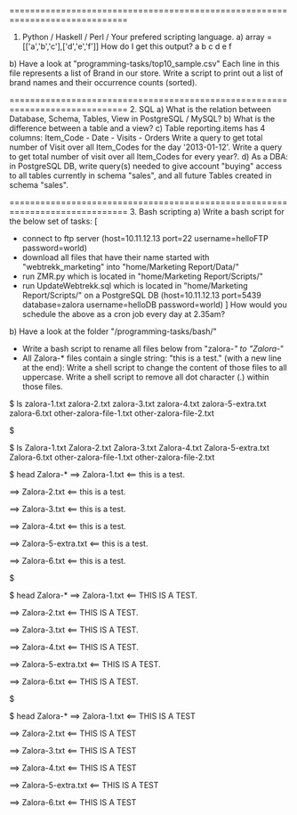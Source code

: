 =============================================================================
1. Python / Haskell / Perl / Your prefered scripting language.
a) array = [['a','b','c'],['d','e','f']]
How do I get this output?
a
b
c
d
e
f

b) Have a look at "programming-tasks/top10_sample.csv"
Each line in this file represents a list of Brand in our store.
Write a script to print out a list of brand names and their occurrence counts (sorted).

=============================================================================
2. SQL
a) What is the relation between Database, Schema, Tables, View in PostgreSQL / MySQL?
b) What is the difference between a table and a view?
c) Table reporting.items has 4 columns: Item_Code - Date - Visits - Orders
Write a query to get total number of Visit over all Item_Codes for the day '2013-01-12'.
Write a query to get total number of visit over all Item_Codes for every year?.
d) As a DBA: in PostgreSQL DB, write query(s) needed to give account "buying" access to all tables currently in schema "sales", and all future Tables created in schema "sales".

=============================================================================
3. Bash scripting
a) Write a bash script for the below set of tasks:
[
- connect to ftp server (host=10.11.12.13 port=22 username=helloFTP password=world)
- download all files that have their name started with "webtrekk_marketing" into "home/Marketing Report/Data/"
- run ZMR.py which is located in "home/Marketing Report/Scripts/"
- run UpdateWebtrekk.sql which is located in "home/Marketing Report/Scripts/" on a PostgreSQL DB (host=10.11.12.13 port=5439 database=zalora username=helloDB password=world)
]
How would you schedule the above as a cron job every day at 2.35am?

b) Have a look at the folder "/programming-tasks/bash/"
- Write a bash script to rename all files below from "zalora-*" to "Zalora-*"
- All Zalora-* files contain a single string: "this is a test." (with a new line at the end):
    Write a shell script to change the content of those files to all uppercase.
    Write a shell script to remove all dot character (.) within those files.

$ ls
zalora-1.txt            zalora-2.txt            zalora-3.txt            zalora-4.txt            zalora-5-extra.txt      zalora-6.txt            other-zalora-file-1.txt other-zalora-file-2.txt

$ <insert bash scripts>

$ ls
Zalora-1.txt            Zalora-2.txt            Zalora-3.txt            Zalora-4.txt            Zalora-5-extra.txt      Zalora-6.txt            other-zalora-file-1.txt other-zalora-file-2.txt

$ head Zalora-*
==> Zalora-1.txt <==
this is a test.

==> Zalora-2.txt <==
this is a test.

==> Zalora-3.txt <==
this is a test.

==> Zalora-4.txt <==
this is a test.

==> Zalora-5-extra.txt <==
this is a test.

==> Zalora-6.txt <==
this is a test.

$ <insert bash scripts>

$ head Zalora-*
==> Zalora-1.txt <==
THIS IS A TEST.

==> Zalora-2.txt <==
THIS IS A TEST.

==> Zalora-3.txt <==
THIS IS A TEST.

==> Zalora-4.txt <==
THIS IS A TEST.

==> Zalora-5-extra.txt <==
THIS IS A TEST.

==> Zalora-6.txt <==
THIS IS A TEST.

$ <insert bash scripts>

$ head Zalora-*
==> Zalora-1.txt <==
THIS IS A TEST

==> Zalora-2.txt <==
THIS IS A TEST

==> Zalora-3.txt <==
THIS IS A TEST

==> Zalora-4.txt <==
THIS IS A TEST

==> Zalora-5-extra.txt <==
THIS IS A TEST

==> Zalora-6.txt <==
THIS IS A TEST
